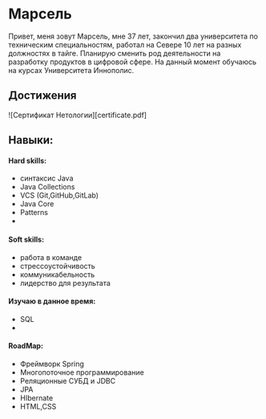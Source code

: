 # Марсель
Привет, меня зовут Марсель, мне 37 лет, закончил два университета по техническим специальностям, работал на Севере 10 лет на разных должностях в  тайге. 
Планирую сменить род деятельности на разработку продуктов в цифровой сфере.
На данный момент обучаюсь на курсах  Университета Иннополис.
## Достижения
![Сертификат Нетологии][certificate.pdf]
## Навыки:

#### Hard skills:
- cинтаксис Java
- Java Collections
- VCS (Git,GitHub,GitLab)
- Java Core
- Patterns
- 
#### Soft skills:
- работа в команде
- стрессоустойчивость
- коммуникабельность
- лидерство для результата

#### Изучаю в данное время:
- SQL
- 
#### RoadMap:
- Фреймворк  Spring
- Многопоточное программирование
- Реляционные СУБД и JDBC
- JPA
- HIbernate
- HTML,CSS




